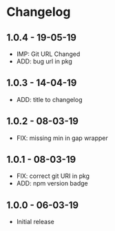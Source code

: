 # Changelog

## 1.0.4 - 19-05-19
* IMP: Git URL Changed
* ADD: bug url in pkg

## 1.0.3 - 14-04-19
* ADD: title to changelog

## 1.0.2 - 08-03-19
* FIX: missing min in gap wrapper

## 1.0.1 - 08-03-19
* FIX: correct git URI in pkg
* ADD: npm version badge

## 1.0.0 - 06-03-19
* Initial release
